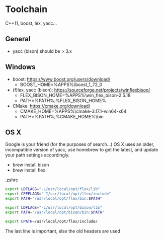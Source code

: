# Toolchain

C++11, boost, lex, yacc...

## General
  - yacc (bison) should be > 3.x

## Windows
- boost: <https://www.boost.org/users/download/>
  - BOOST_HOME=%APPS%\boost_1_72_0
- (f)lex, yacc (bison): <https://sourceforge.net/projects/winflexbison/>
  - FLEX_BISON_HOME=%APPS%\win_flex_bison-2.5.18
  - PATH=%PATH%;%FLEX_BISON_HOME%
- CMake: <https://cmake.org/download/>
  - CMAKE_HOME=%APPS%\cmake-3.17.1-win64-x64
  - PATH=%PATH%;%CMAKE_HOME%\bin


## OS X
Google is your friend (for the purposes of search...)
OS X uses an older, incompatible version of yacc, use homebrew to get the latest, and update your path settings accordingly.

- brew install bison
- brew install flex

.zshrc

```zsh
export LDFLAGS="-L/usr/local/opt/flex/lib"
export CPPFLAGS="-I/usr/local/opt/flex/include"
export PATH="/usr/local/opt/flex/bin:$PATH"

export LDFLAGS="-L/usr/local/opt/bison/lib"
export PATH="/usr/local/opt/bison/bin:$PATH"

export CPATH=/usr/local/opt/flex/include/
```

The last line is important, else the old headers are used